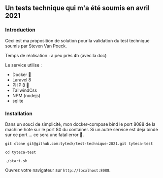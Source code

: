 ## Un tests technique qui m'a été soumis en avril 2021

### Introduction

Ceci est ma proposition de solution pour la validation du test technique soumis par Steven Van Poeck.

Temps de réalisation : à peu près 4h (avec la doc)

Le service utilise :
- Docker 🐳
- Laravel 8
- PHP 8 🐘
- TailwindCss
- NPM (nodejs)
- sqlite 

### Installation

Dans un souci de simplicité, mon docker-compose bind le port 8088 de la machine hote sur le port 80 du container. Si un autre service est deja bindé sur ce port ... ce sera une fatal error 👾.


```
git clone git@github.com:tyteck/test-technique-2021.git tyteca-test

cd tyteca-test

./start.sh
```
Ouvrez votre navigateur sur `http://localhost:8088`.
